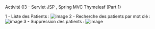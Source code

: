 Activité 03 - Servlet JSP , Spring MVC Thymeleaf (Part 1)

1 - Liste des Patients :
![image](https://github.com/BenhommadiSoufiane/Atelier3/assets/20147077/159aeb03-1e90-4c01-9098-7f47c92a3196)
2 - Recherche des patients par mot clé :
![image](https://github.com/BenhommadiSoufiane/Atelier3/assets/20147077/619c321e-c20a-49f0-8778-fe331c0407dd)
3 - Suppression des patients :
![image](https://github.com/BenhommadiSoufiane/Atelier3/assets/20147077/44a106e0-bbc2-4ab0-9f05-36bd735cc206)
